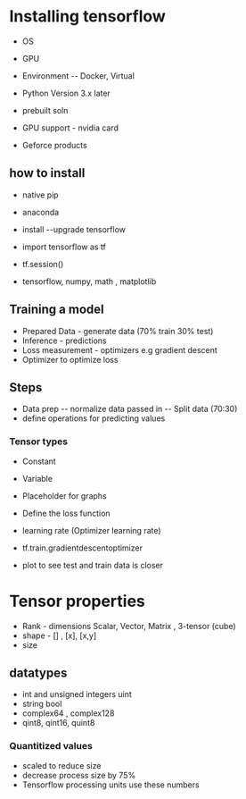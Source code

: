 # Installing tensorflow 
- OS
- GPU
- Environment 
-- Docker, Virtual
- Python Version 3.x later

- prebuilt soln
- GPU support - nvidia card
- Geforce products

## how to install
- native pip
- anaconda

- install --upgrade tensorflow 
- import tensorflow as tf
- tf.session()
- tensorflow, numpy, math , matplotlib

## Training a model 
- Prepared Data - generate data (70% train 30% test)
- Inference - predictions
- Loss measurement - optimizers e.g gradient descent
- Optimizer to optimize loss 

## Steps
- Data prep
-- normalize data passed in
-- Split data (70:30)
- define operations for predicting values

### Tensor types
- Constant
- Variable
- Placeholder for graphs

- Define the loss function 
- learning rate (Optimizer learning rate)
- tf.train.gradientdescentoptimizer

- plot to see test and train data is closer

# Tensor properties 
- Rank - dimensions Scalar, Vector, Matrix , 3-tensor (cube)
- shape - [] , [x], [x,y]
- size 

## datatypes
- int and unsigned integers uint 
- string bool 
- complex64 , complex128
- qint8, qint16, quint8

### Quantitized values
- scaled to reduce size
- decrease process size by 75%
- Tensorflow processing units use these numbers 
